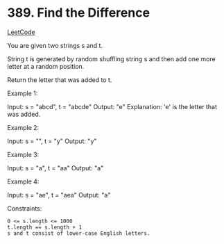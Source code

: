# 389. Find the Difference

[LeetCode](https://leetcode.com/problems/find-the-difference/)

You are given two strings s and t.

String t is generated by random shuffling string s and then add one more letter at a random position.

Return the letter that was added to t.



Example 1:

Input: s = "abcd", t = "abcde"
Output: "e"
Explanation: 'e' is the letter that was added.

Example 2:

Input: s = "", t = "y"
Output: "y"

Example 3:

Input: s = "a", t = "aa"
Output: "a"

Example 4:

Input: s = "ae", t = "aea"
Output: "a"



Constraints:

    0 <= s.length <= 1000
    t.length == s.length + 1
    s and t consist of lower-case English letters.
